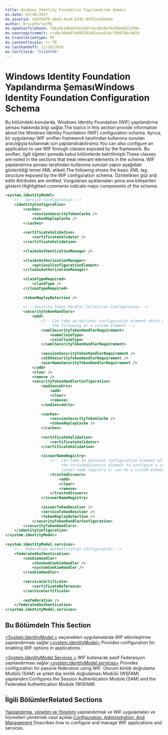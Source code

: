 ```yaml
---
title: Windows Identity Foundation Yapılandırma Şeması
ms.date: 03/30/2017
ms.assetid: 4d4f6d76-49a5-4bad-b345-097b2e2844e9
author: BrucePerlerMS
ms.openlocfilehash: 7d6a3b1d0a67eb349fc6c9828e74a50ed621294e
ms.sourcegitcommit: ccd8c36b0d74d99291d41aceb14cf98d74dc9d2b
ms.translationtype: MT
ms.contentlocale: tr-TR
ms.lasthandoff: 12/10/2018
ms.locfileid: "53146596"
---
```

# <a name="windows-identity-foundation-configuration-schema"></a><span data-ttu-id="c1a0c-102">Windows Identity Foundation Yapılandırma Şeması</span><span class="sxs-lookup"><span data-stu-id="c1a0c-102">Windows Identity Foundation Configuration Schema</span></span>
<span data-ttu-id="c1a0c-103">Bu bölümdeki konularda, Windows Identity Foundation (WIF) yapılandırma şeması hakkında bilgi sağlar.</span><span class="sxs-lookup"><span data-stu-id="c1a0c-103">The topics in this section provide information about the Windows Identity Foundation (WIF) configuration schema.</span></span> <span data-ttu-id="c1a0c-104">Ayrıca, bir uygulamayı WIF sınıfları framework tarafından kullanıma sunulan aracılığıyla kullanmak için yapılandırabilirsiniz.</span><span class="sxs-lookup"><span data-stu-id="c1a0c-104">You can also configure an application to use WIF through classes exposed by the framework.</span></span> <span data-ttu-id="c1a0c-105">Bu sınıfları, ilgili öğeleri şemada kabul bölümlerde belirtilmiştir.</span><span class="sxs-lookup"><span data-stu-id="c1a0c-105">These classes are noted in the sections that treat relevant elements in the schema.</span></span> <span data-ttu-id="c1a0c-106">WIF yapılandırma şeması tarafından kullanıma sunulan yapısı aşağıdaki gösterildiği temel XML etiketi.</span><span class="sxs-lookup"><span data-stu-id="c1a0c-106">The following shows the basic XML tag structure exposed by the WIF configuration schema.</span></span> <span data-ttu-id="c1a0c-107">Öznitelikleri göz ardı edilir.</span><span class="sxs-lookup"><span data-stu-id="c1a0c-107">Attributes are omitted.</span></span> <span data-ttu-id="c1a0c-108">Vurgulanan açıklamaları şema ana bileşenleri gösterir.</span><span class="sxs-lookup"><span data-stu-id="c1a0c-108">Highlighted comments indicate major components of the schema.</span></span>  
  
```xml  
<system.identityModel>  
    <!-- Service Configuration -->  
    <identityConfiguration>  
        <caches>  
            <sessionSecurityTokenCache />  
            <tokenReplayCache />  
        </caches>  
  
        <certificateValidation>  
            <certificateValidator />   
        </certificateValidation>  
  
        <claimsAuthenticationManager />  
  
        <claimsAuthorizationManager>  
            <optionalConfigurationElement>  
        </claimsAuthorizationManager>  
  
        <claimTypeRequired>  
            <claimType />   
        </claimTypeRequired>  
  
        <tokenReplayDetection />  
  
        <!-- Security Token Handler Collection Configuration -->  
        <securityTokenHandlers>  
            <add>  
                <!-- Can take an optional configuration element which can be one of  
                     the following or a custom element -->  
                <samlSecurityTokenHandlerRequirement>  
                    <nameClaimType>  
                    <roleClaimType>   
                </samlSecurityTokenHandlerRequirement>  
  
                <sessionSecurityTokenHandlerRequirement />  
                <x509SecurityTokenHandlerRequirement />  
                <userNameSecurityTokenHandlerRequirement />  
            </add>  
            <clear />  
            <remove />  
            <securityTokenHandlerConfiguration>  
                <audienceUris>  
                    <add>  
                    <clear>  
                    <remove>  
                </audienceUris>  
  
                <caches>  
                    <sessionSecurityTokenCache />  
                    <tokenReplayCache />  
                </caches>  
  
                <certificateValidation>  
                    <certificateValidator>   
                </certificateValidation>  
  
                <issuerNameRegistry>  
                    <!-- Can take an optional configuration element which can be   
                         the <trustedIssuers> element to configure a configuration-based  
                         issuer name registry or can be a custom element -->  
                    <trustedIssuers>  
                        <add>  
                        <clear>  
                        <remove>  
                    </trustedIssuers>  
                </issuerNameRegistry>  
  
                <issuerTokenResolver />  
                <serviceTokenResolver />  
                <tokenReplayDetection />  
            </securityTokenHandlerConfiguration>  
        </securityTokenHandlers>  
    </identityConfiguration>  
</system.identityModel>  
  
<system.identityModel.services>  
    <!-- Federation Authentication Configuration -->  
    <federatedAuthentication>  
        <cookieHandler>  
            <chunkedCookieHandler />  
            <customCookieHandler />  
        </cookieHandler>  
  
        <serviceCertificate>  
            <certificateReference>  
        </serviceCertificate>  
  
        <wsFederation />  
    </federatedAuthentication>  
</system.identityModel.services>  
```  
  
## <a name="in-this-section"></a><span data-ttu-id="c1a0c-109">Bu Bölümde</span><span class="sxs-lookup"><span data-stu-id="c1a0c-109">In This Section</span></span>  
 <span data-ttu-id="c1a0c-110">[\<System.IdentityModel >](../../../../../docs/framework/configure-apps/file-schema/windows-identity-foundation/system-identitymodel.md) seçenekleri uygulamalarda WIF etkinleştirme yapılandırması sağlar.</span><span class="sxs-lookup"><span data-stu-id="c1a0c-110">[\<system.identityModel>](../../../../../docs/framework/configure-apps/file-schema/windows-identity-foundation/system-identitymodel.md) Provides configuration for enabling WIF options in applications.</span></span>  
  
 <span data-ttu-id="c1a0c-111">[\<System.IdentityModel.Services >](../../../../../docs/framework/configure-apps/file-schema/windows-identity-foundation/system-identitymodel-services.md) WIF kullanarak pasif Federasyon yapılandırması sağlar.</span><span class="sxs-lookup"><span data-stu-id="c1a0c-111">[\<system.identityModel.services>](../../../../../docs/framework/configure-apps/file-schema/windows-identity-foundation/system-identitymodel-services.md) Provides configuration for passive federation using WIF.</span></span> <span data-ttu-id="c1a0c-112">Oturum kimlik doğrulama Modülü (SAM) ve şirket dışı kimlik doğrulaması Modülü (WSFAM) yapılandırır.</span><span class="sxs-lookup"><span data-stu-id="c1a0c-112">Configures the Session Authentication Module (SAM) and the Federated Authentication Module (WSFAM).</span></span>  
  
## <a name="related-sections"></a><span data-ttu-id="c1a0c-113">İlgili Bölümler</span><span class="sxs-lookup"><span data-stu-id="c1a0c-113">Related Sections</span></span>  
 <span data-ttu-id="c1a0c-114">[Yapılandırma, yönetim ve Yönetimi](https://msdn.microsoft.com/library/1e03c389-de2c-4096-aaff-86b087e1bea0) yapılandırmak ve WIF uygulamaları ve hizmetleri yönetmek nasıl açıklar.</span><span class="sxs-lookup"><span data-stu-id="c1a0c-114">[Configuration, Administration, And Management](https://msdn.microsoft.com/library/1e03c389-de2c-4096-aaff-86b087e1bea0) Describes how to configure and manage WIF applications and services.</span></span>
